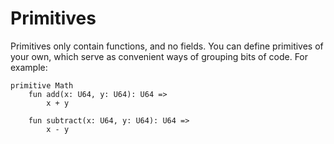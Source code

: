 # Primitives

Primitives only contain functions, and no fields. You can define primitives of your own, which serve as convenient ways of grouping bits of code. For example:

```text
primitive Math
    fun add(x: U64, y: U64): U64 =>
        x + y

    fun subtract(x: U64, y: U64): U64 =>
        x - y
```

